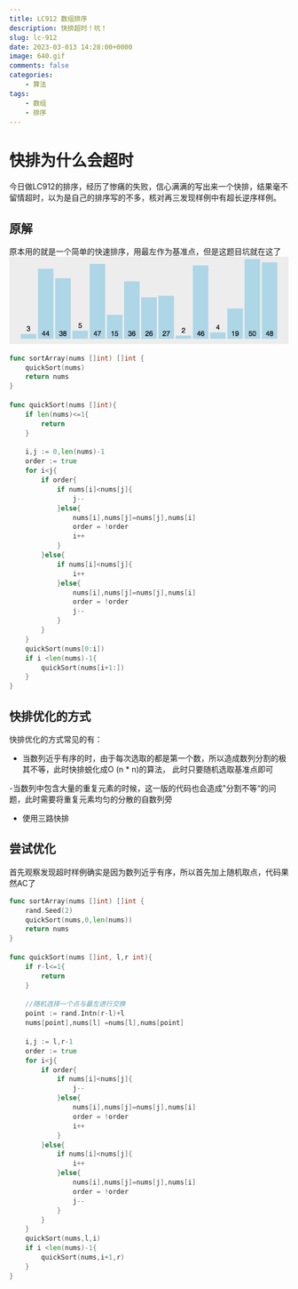```yaml
---
title: LC912 数组排序
description: 快排超时！坑！
slug: lc-912
date: 2023-03-013 14:28:00+0000
image: 640.gif
comments: false
categories:
    - 算法
tags:
    - 数组
    - 排序
---
```


# 快排为什么会超时

今日做LC912的排序，经历了惨痛的失败，信心满满的写出来一个快排，结果毫不留情超时，以为是自己的排序写的不多，核对再三发现样例中有超长逆序样例。

## 原解

原本用的就是一个简单的快速排序，用最左作为基准点，但是这题目坑就在这了
![快排动图](640.gif)

``` go
func sortArray(nums []int) []int {
    quickSort(nums)
    return nums
}

func quickSort(nums []int){
    if len(nums)<=1{
        return
    }

    i,j := 0,len(nums)-1
    order := true
    for i<j{
        if order{
            if nums[i]<nums[j]{
                j--
            }else{
                nums[i],nums[j]=nums[j],nums[i]
                order = !order
                i++
            }
        }else{
            if nums[i]<nums[j]{
                i++
            }else{
                nums[i],nums[j]=nums[j],nums[i]
                order = !order
                j--
            }
        }
    }
    quickSort(nums[0:i])
    if i <len(nums)-1{
        quickSort(nums[i+1:])
    }
}
```

## 快排优化的方式

快排优化的方式常见的有：

- 当数列近乎有序的时，由于每次选取的都是第一个数，所以造成数列分割的极其不等，此时快排蜕化成O (n * n)的算法， 此时只要随机选取基准点即可

-当数列中包含大量的重复元素的时候，这一版的代码也会造成"分割不等“的问题，此时需要将重复元素均匀的分散的自数列旁

- 使用三路快排

## 尝试优化
首先观察发现超时样例确实是因为数列近乎有序，所以首先加上随机取点，代码果然AC了

```go
func sortArray(nums []int) []int {
    rand.Seed(2)
    quickSort(nums,0,len(nums))
    return nums
}

func quickSort(nums []int, l,r int){
    if r-l<=1{
        return
    }

    //随机选择一个点与最左进行交换
    point := rand.Intn(r-l)+l
    nums[point],nums[l] =nums[l],nums[point]

    i,j := l,r-1
    order := true
    for i<j{
        if order{
            if nums[i]<nums[j]{
                j--
            }else{
                nums[i],nums[j]=nums[j],nums[i]
                order = !order
                i++
            }
        }else{
            if nums[i]<nums[j]{
                i++
            }else{
                nums[i],nums[j]=nums[j],nums[i]
                order = !order
                j--
            }
        }
    }
    quickSort(nums,l,i)
    if i <len(nums)-1{
        quickSort(nums,i+1,r)
    }
}
```

